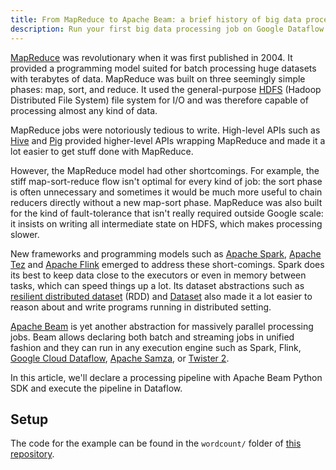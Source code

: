 ```yaml
---
title: From MapReduce to Apache Beam: a brief history of big data processing
description: Run your first big data processing job on Google Dataflow with Apache Beam Python SDK
---
```


[MapReduce](https://research.google/pubs/pub62/) was revolutionary when it was first published in 2004. It provided a programming model suited for batch processing huge datasets with terabytes of data. MapReduce was built on three seemingly simple phases: map, sort, and reduce. It used the general-purpose [HDFS](https://hadoop.apache.org/docs/r1.2.1/hdfs_design.html) (Hadoop Distributed File System) file system for I/O and was therefore capable of processing almost any kind of data.

MapReduce jobs were notoriously tedious to write. High-level APIs such as [Hive](https://hive.apache.org/) and [Pig](https://pig.apache.org/) provided higher-level APIs wrapping MapReduce and made it a lot easier to get stuff done with MapReduce.

However, the MapReduce model had other shortcomings. For example, the stiff map-sort-reduce flow isn't optimal for every kind of job: the sort phase is often unnecessary and sometimes it would be much more useful to chain reducers directly without a new map-sort phase. MapReduce was also built for the kind of fault-tolerance that isn't really required outside Google scale: it insists on writing all intermediate state on HDFS, which makes processing slower. 

New frameworks and programming models such as [Apache Spark](https://spark.apache.org/), [Apache Tez](http://tez.apache.org/) and [Apache Flink](https://flink.apache.org/) emerged to address these short-comings. Spark does its best to keep data close to the executors or even in memory between tasks, which can speed things up a lot. Its dataset abstractions such as [resilient distributed dataset](https://spark.apache.org/docs/latest/rdd-programming-guide.html) (RDD) and [Dataset](https://spark.apache.org/docs/latest/sql-programming-guide.html) also made it a lot easier to reason about and write programs running in distributed setting.

[Apache Beam](https://beam.apache.org/) is yet another abstraction for massively parallel processing jobs. Beam allows declaring both batch and streaming jobs in unified fashion and they can run in any execution engine such as Spark, Flink, [Google Cloud Dataflow](https://cloud.google.com/dataflow/), [Apache Samza](https://samza.apache.org/), or [Twister 2](https://twister2.org//).

In this article, we'll declare a processing pipeline with Apache Beam Python SDK and execute the pipeline in Dataflow.

## Setup

The code for the example can be found in the `wordcount/` folder of [this repository](https://github.com/ksaaskil/learn-apache-beam/tree/master/wordcount). 